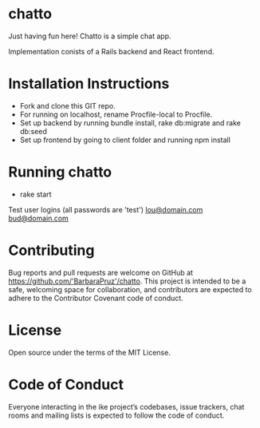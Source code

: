 # chatto
Just having fun here!  Chatto is a simple chat app.

Implementation conists of a Rails backend and React frontend.


# Installation Instructions
* Fork and clone this GIT repo. 
* For running on localhost, rename Procfile-local to Procfile.
* Set up backend by running bundle install, rake db:migrate and rake db:seed
* Set up frontend by going to client folder and running npm install

# Running chatto
* rake start

Test user logins (all passwords are 'test')
lou@domain.com
bud@domain.com


# Contributing
Bug reports and pull requests are welcome on GitHub at https://github.com/'BarbaraPruz'/chatto. This project is intended to be a safe, welcoming space for collaboration, and contributors are expected to adhere to the Contributor Covenant code of conduct.

# License
Open source under the terms of the MIT License.

# Code of Conduct
Everyone interacting in the ike project’s codebases, issue trackers, chat rooms and mailing lists is expected to follow the code of conduct.


